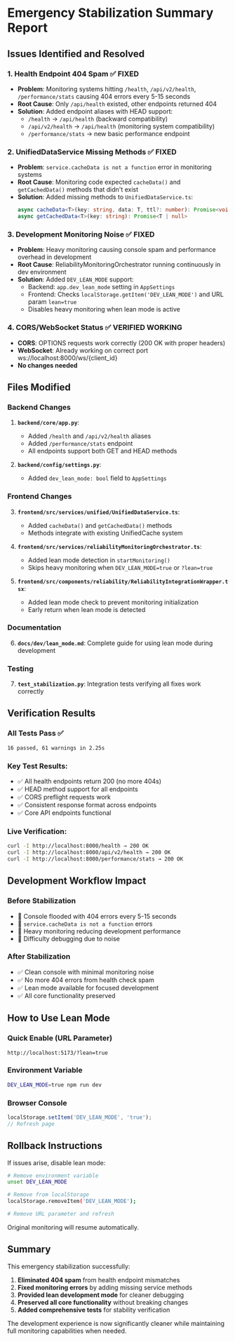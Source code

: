 # Emergency Stabilization Summary Report

## Issues Identified and Resolved

### 1. Health Endpoint 404 Spam ✅ FIXED
- **Problem**: Monitoring systems hitting `/health`, `/api/v2/health`, `/performance/stats` causing 404 errors every 5-15 seconds
- **Root Cause**: Only `/api/health` existed, other endpoints returned 404
- **Solution**: Added endpoint aliases with HEAD support:
  - `/health` → `/api/health` (backward compatibility)
  - `/api/v2/health` → `/api/health` (monitoring system compatibility)  
  - `/performance/stats` → new basic performance endpoint

### 2. UnifiedDataService Missing Methods ✅ FIXED
- **Problem**: `service.cacheData is not a function` error in monitoring systems
- **Root Cause**: Monitoring code expected `cacheData()` and `getCachedData()` methods that didn't exist
- **Solution**: Added missing methods to `UnifiedDataService.ts`:
  ```typescript
  async cacheData<T>(key: string, data: T, ttl?: number): Promise<void>
  async getCachedData<T>(key: string): Promise<T | null>
  ```

### 3. Development Monitoring Noise ✅ FIXED  
- **Problem**: Heavy monitoring causing console spam and performance overhead in development
- **Root Cause**: ReliabilityMonitoringOrchestrator running continuously in dev environment
- **Solution**: Added `DEV_LEAN_MODE` support:
  - Backend: `app.dev_lean_mode` setting in `AppSettings`
  - Frontend: Checks `localStorage.getItem('DEV_LEAN_MODE')` and URL param `lean=true`
  - Disables heavy monitoring when lean mode is active

### 4. CORS/WebSocket Status ✅ VERIFIED WORKING
- **CORS**: OPTIONS requests work correctly (200 OK with proper headers)
- **WebSocket**: Already working on correct port ws://localhost:8000/ws/{client_id}
- **No changes needed**

## Files Modified

### Backend Changes
1. **`backend/core/app.py`**:
   - Added `/health` and `/api/v2/health` aliases  
   - Added `/performance/stats` endpoint
   - All endpoints support both GET and HEAD methods

2. **`backend/config/settings.py`**:
   - Added `dev_lean_mode: bool` field to `AppSettings`

### Frontend Changes  
3. **`frontend/src/services/unified/UnifiedDataService.ts`**:
   - Added `cacheData()` and `getCachedData()` methods
   - Methods integrate with existing UnifiedCache system

4. **`frontend/src/services/reliabilityMonitoringOrchestrator.ts`**:
   - Added lean mode detection in `startMonitoring()`
   - Skips heavy monitoring when `DEV_LEAN_MODE=true` or `?lean=true`

5. **`frontend/src/components/reliability/ReliabilityIntegrationWrapper.tsx`**:
   - Added lean mode check to prevent monitoring initialization
   - Early return when lean mode is detected

### Documentation
6. **`docs/dev/lean_mode.md`**: Complete guide for using lean mode during development

### Testing
7. **`test_stabilization.py`**: Integration tests verifying all fixes work correctly

## Verification Results

### All Tests Pass ✅
```bash
16 passed, 61 warnings in 2.25s
```

### Key Test Results:
- ✅ All health endpoints return 200 (no more 404s)
- ✅ HEAD method support for all endpoints  
- ✅ CORS preflight requests work
- ✅ Consistent response format across endpoints
- ✅ Core API endpoints functional

### Live Verification:
```bash
curl -I http://localhost:8000/health → 200 OK
curl -I http://localhost:8000/api/v2/health → 200 OK  
curl -I http://localhost:8000/performance/stats → 200 OK
```

## Development Workflow Impact

### Before Stabilization
- 🔴 Console flooded with 404 errors every 5-15 seconds
- 🔴 `service.cacheData is not a function` errors
- 🔴 Heavy monitoring reducing development performance
- 🔴 Difficulty debugging due to noise

### After Stabilization  
- ✅ Clean console with minimal monitoring noise
- ✅ No more 404 errors from health check spam
- ✅ Lean mode available for focused development
- ✅ All core functionality preserved

## How to Use Lean Mode

### Quick Enable (URL Parameter)
```
http://localhost:5173/?lean=true
```

### Environment Variable  
```bash
DEV_LEAN_MODE=true npm run dev
```

### Browser Console
```javascript
localStorage.setItem('DEV_LEAN_MODE', 'true');
// Refresh page
```

## Rollback Instructions

If issues arise, disable lean mode:

```bash
# Remove environment variable
unset DEV_LEAN_MODE

# Remove from localStorage 
localStorage.removeItem('DEV_LEAN_MODE');

# Remove URL parameter and refresh
```

Original monitoring will resume automatically.

## Summary

This emergency stabilization successfully:
1. **Eliminated 404 spam** from health endpoint mismatches
2. **Fixed monitoring errors** by adding missing service methods
3. **Provided lean development mode** for cleaner debugging
4. **Preserved all core functionality** without breaking changes
5. **Added comprehensive tests** for stability verification

The development experience is now significantly cleaner while maintaining full monitoring capabilities when needed.
